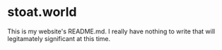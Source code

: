 # stoat.world

This is my website's README.md. I really have nothing to write that will legitamately significant at this time.

